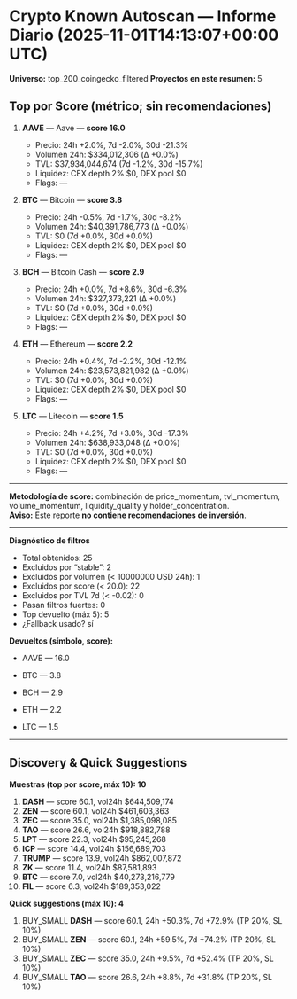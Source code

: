 # Crypto Known Autoscan — Informe Diario (2025-11-01T14:13:07+00:00 UTC)

**Universo:** top_200_coingecko_filtered
**Proyectos en este resumen:** 5

## Top por Score (métrico; sin recomendaciones)

1. **AAVE** — Aave — **score 16.0**
   - Precio: 24h +2.0%, 7d -2.0%, 30d -21.3%
   - Volumen 24h: $334,012,306 (Δ +0.0%)
   - TVL: $37,934,044,674 (7d -1.2%, 30d -15.7%)
   - Liquidez: CEX depth 2% $0, DEX pool $0
   - Flags: —

2. **BTC** — Bitcoin — **score 3.8**
   - Precio: 24h -0.5%, 7d -1.7%, 30d -8.2%
   - Volumen 24h: $40,391,786,773 (Δ +0.0%)
   - TVL: $0 (7d +0.0%, 30d +0.0%)
   - Liquidez: CEX depth 2% $0, DEX pool $0
   - Flags: —

3. **BCH** — Bitcoin Cash — **score 2.9**
   - Precio: 24h +0.0%, 7d +8.6%, 30d -6.3%
   - Volumen 24h: $327,373,221 (Δ +0.0%)
   - TVL: $0 (7d +0.0%, 30d +0.0%)
   - Liquidez: CEX depth 2% $0, DEX pool $0
   - Flags: —

4. **ETH** — Ethereum — **score 2.2**
   - Precio: 24h +0.4%, 7d -2.2%, 30d -12.1%
   - Volumen 24h: $23,573,821,982 (Δ +0.0%)
   - TVL: $0 (7d +0.0%, 30d +0.0%)
   - Liquidez: CEX depth 2% $0, DEX pool $0
   - Flags: —

5. **LTC** — Litecoin — **score 1.5**
   - Precio: 24h +4.2%, 7d +3.0%, 30d -17.3%
   - Volumen 24h: $638,933,048 (Δ +0.0%)
   - TVL: $0 (7d +0.0%, 30d +0.0%)
   - Liquidez: CEX depth 2% $0, DEX pool $0
   - Flags: —


---

**Metodología de score:** combinación de price_momentum, tvl_momentum, volume_momentum, liquidity_quality y holder_concentration.  
**Aviso:** Este reporte **no contiene recomendaciones de inversión**.


---
**Diagnóstico de filtros**

- Total obtenidos: 25
- Excluidos por “stable”: 2
- Excluidos por volumen (< 10000000 USD 24h): 1
- Excluidos por score (< 20.0): 22
- Excluidos por TVL 7d (< -0.02): 0
- Pasan filtros fuertes: 0
- Top devuelto (máx 5): 5
- ¿Fallback usado? sí


**Devueltos (símbolo, score):**

- AAVE — 16.0

- BTC — 3.8

- BCH — 2.9

- ETH — 2.2

- LTC — 1.5



---

## Discovery & Quick Suggestions

**Muestras (top por score, máx 10): 10**
1. **DASH** — score 60.1, vol24h $644,509,174
2. **ZEN** — score 60.1, vol24h $461,603,363
3. **ZEC** — score 35.0, vol24h $1,385,098,085
4. **TAO** — score 26.6, vol24h $918,882,788
5. **LPT** — score 22.3, vol24h $95,245,268
6. **ICP** — score 14.4, vol24h $156,689,703
7. **TRUMP** — score 13.9, vol24h $862,007,872
8. **ZK** — score 11.4, vol24h $87,581,893
9. **BTC** — score 7.0, vol24h $40,273,216,779
10. **FIL** — score 6.3, vol24h $189,353,022

**Quick suggestions (máx 10): 4**
1. BUY_SMALL **DASH** — score 60.1, 24h +50.3%, 7d +72.9% (TP 20%, SL 10%)
2. BUY_SMALL **ZEN** — score 60.1, 24h +59.5%, 7d +74.2% (TP 20%, SL 10%)
3. BUY_SMALL **ZEC** — score 35.0, 24h +9.5%, 7d +52.4% (TP 20%, SL 10%)
4. BUY_SMALL **TAO** — score 26.6, 24h +8.8%, 7d +31.8% (TP 20%, SL 10%)

